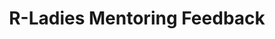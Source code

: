 ---
type: redirect
redirect: https://airtable.com/appqgHVVotuCP6aLy/pagWIwf4vWJl8IxcR/form
title: "R-Ladies Mentoring Feedback"
slug: /form/mentoring-feedback
---